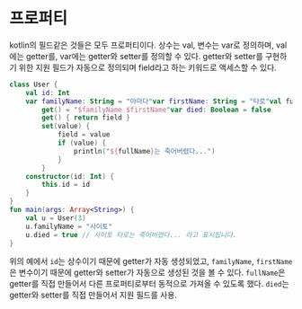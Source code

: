 # 프로퍼티
kotlin의 필드같은 것들은 모두 프로퍼티이다. 상수는 val, 변수는 var로 정의하며, val에는 getter를, var에는 getter와 setter를 정의할 수 있다. getter와 setter를 구현하기 위한 지원 필드가 자동으로 정의되며 field라고 하는 키워드로 액세스할 수 있다.
```kotlin
class User {
    val id: Int
    var familyName: String = "야마다"var firstName: String = "타로"val fullName: String
        get() = "$familyName $firstName"var died: Boolean = false
        get() { return field }
        set(value) {
            field = value
            if (value) {
                println("${fullName}는 죽어버렸다...")
            }
        }
    constructor(id: Int) {
        this.id = id
    }
}
fun main(args: Array<String>) {
    val u = User(3)
    u.familyName = "사이토"
    u.died = true // 사이토 타로는 죽어버렸다... 라고 표시됩니다.
}
```
위의 예에서 `id`는 상수이기 때문에 getter가 자동 생성되었고, `familyName`, `firstName`은 변수이기 때문에 getter와 setter가 자동으로 생성된 것을 볼 수 있다. `fullName`은 getter를 직접 만들어서 다른 프로퍼티로부터 동적으로 가져올 수 있도록 했다.
`died`는 getter와 setter를 직접 만들어서 지원 필드를 사용.
